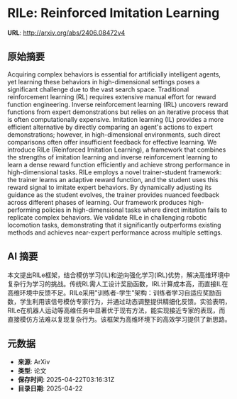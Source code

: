 # RILe: Reinforced Imitation Learning

**URL**: http://arxiv.org/abs/2406.08472v4

## 原始摘要

Acquiring complex behaviors is essential for artificially intelligent agents,
yet learning these behaviors in high-dimensional settings poses a significant
challenge due to the vast search space. Traditional reinforcement learning (RL)
requires extensive manual effort for reward function engineering. Inverse
reinforcement learning (IRL) uncovers reward functions from expert
demonstrations but relies on an iterative process that is often computationally
expensive. Imitation learning (IL) provides a more efficient alternative by
directly comparing an agent's actions to expert demonstrations; however, in
high-dimensional environments, such direct comparisons often offer insufficient
feedback for effective learning. We introduce RILe (Reinforced Imitation
Learning), a framework that combines the strengths of imitation learning and
inverse reinforcement learning to learn a dense reward function efficiently and
achieve strong performance in high-dimensional tasks. RILe employs a novel
trainer-student framework: the trainer learns an adaptive reward function, and
the student uses this reward signal to imitate expert behaviors. By dynamically
adjusting its guidance as the student evolves, the trainer provides nuanced
feedback across different phases of learning. Our framework produces
high-performing policies in high-dimensional tasks where direct imitation fails
to replicate complex behaviors. We validate RILe in challenging robotic
locomotion tasks, demonstrating that it significantly outperforms existing
methods and achieves near-expert performance across multiple settings.


## AI 摘要

本文提出RILe框架，结合模仿学习(IL)和逆向强化学习(IRL)优势，解决高维环境中复杂行为学习的挑战。传统RL需人工设计奖励函数，IRL计算成本高，而直接IL在高维环境中反馈不足。RILe采用"训练者-学生"架构：训练者学习自适应奖励函数，学生利用该信号模仿专家行为，并通过动态调整提供精细化反馈。实验表明，RILe在机器人运动等高维任务中显著优于现有方法，能实现接近专家的表现，而直接模仿方法难以复现复杂行为。该框架为高维环境下的高效学习提供了新思路。

## 元数据

- **来源**: ArXiv
- **类型**: 论文
- **保存时间**: 2025-04-22T03:16:31Z
- **目录日期**: 2025-04-22
